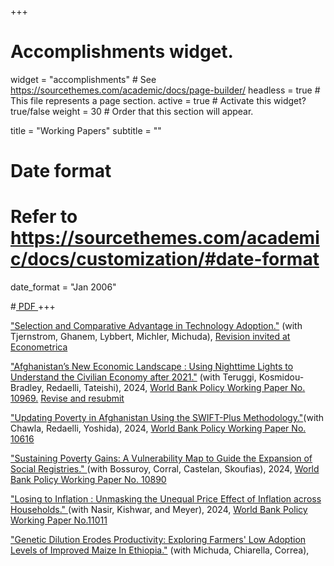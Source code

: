 +++
# Accomplishments widget.
widget = "accomplishments"  # See https://sourcethemes.com/academic/docs/page-builder/
headless = true  # This file represents a page section.
active = true  # Activate this widget? true/false
weight = 30  # Order that this section will appear.

title = "Working Papers"
subtitle = ""

# Date format
#   Refer to https://sourcethemes.com/academic/docs/customization/#date-format
date_format = "Jan 2006"



#<a class="btn btn-outline-primary my-1 mr-1 btn-sm" href="" target="_blank" rel="noopener">  PDF </a> 
+++

<html>
<head>
<style>

details > summary::-webkit-details-marker {
  display: none;
}

</style>
</head>
<body>

<div class="row">
</div>

<i class="far fa-file-alt pub-icon" aria-hidden="true"></i>
   <a href="https://emiliatjernstrom.com/assets/pdf/TGMBLM_2024.pdf"> "Selection and Comparative Advantage in Technology Adoption."</a> (with Tjernstrom, Ghanem, Lybbert, Michler, Michuda), <u>Revision invited at Econometrica</u> </span> </span> 
<br>

<!-- # MEDIA COVERAGE: https://www.devdiscourse.com/article/business/3162278-illuminating-afghanistans-recovery-how-nighttime-lights-reveal-economic-resilience
# BLOG : https://blogs.worldbank.org/en/endpovertyinsouthasia/afghanistan-s-economic-twilight--using-nighttime-lights-to-decod -->


<i class="far fa-file-alt pub-icon" aria-hidden="true"></i>
   <a href="https://documents.worldbank.org/en/publication/documents-reports/documentdetail/099256511062426629/idu1f7011ce815ecb1494d1a0e61042efed1a409"> "Afghanistan’s New Economic Landscape : Using Nighttime Lights to Understand the Civilian Economy after 2021."</a> (with Teruggi, Kosmidou-Bradley, Redaelli, Tateishi), 2024, <u>World Bank Policy Working Paper No. 10969.</u> <u>Revise and resubmit</u> </span> </span> 
<br>

<i class="far fa-file-alt pub-icon" aria-hidden="true"></i>
   <a href="https://documents1.worldbank.org/curated/en/099439111272329963/pdf/IDU0ed4d6e61077f404936080040a13f92c09683.pdf"> "Updating Poverty in Afghanistan Using the SWIFT-Plus Methodology."</a>(with Chawla, Redaelli, Yoshida), 2024, <u>World Bank Policy Working Paper No. 10616</u> </span> </span> 
<br>

<i class="far fa-file-alt pub-icon" aria-hidden="true"></i>
  <a href="https://openknowledge.worldbank.org/entities/publication/5832344c-4cc4-4914-a101-ee47005b24af"> "Sustaining Poverty Gains: A Vulnerability Map to Guide the Expansion of Social Registries." </a> (with Bossuroy, Corral, Castelan, Skoufias), 2024, <u>World Bank Policy Working Paper No. 10890</u> </span> </span> 
<br>

<i class="far fa-file-alt pub-icon" aria-hidden="true"></i>
  <a href="https://documents.worldbank.org/en/publication/documents-reports/documentdetail/099520212302423816/idu11528a75f16ce5143de1851c17222d9d8dce2"> "Losing to Inflation : Unmasking the Unequal Price Effect of Inflation across Households." </a> (with Nasir, Kishwar, and Meyer), 2024, <u>World Bank Policy Working Paper No.11011</u> </span> </span> 
<br>

<i class="far fa-file-alt pub-icon" aria-hidden="true"></i>
  <a href="#https://papers.ssrn.com/sol3/papers.cfm?abstract_id=4435034"> "Genetic Dilution Erodes Productivity: Exploring Farmers' Low Adoption Levels of Improved Maize In Ethiopia."</a> (with Michuda, Chiarella, Correa), <u></u> </span> </span> 
<br>



